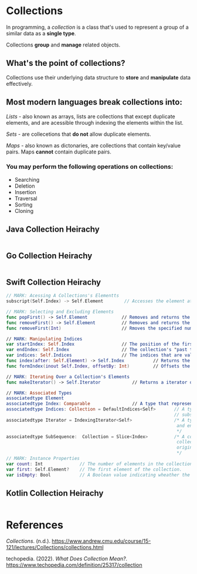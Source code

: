 # Collections 

In programming, a *collection* is a class 
that's used to represent a group of a similar 
data as a **single type**. 

Collections **group** and **manage** related objects. 

## What's the point of collections? 
Collections use their underlying data structure 
to **store** and **manipulate** data effectively. 

## Most modern languages break collections into: 
*Lists* - also known as arrays, lists are collections 
          that except duplicate elements, and are 
	  acessible through indexing the elements 
          within the list.
 
*Sets* - are collecetions that **do not** allow 
	 duplicate elements.
 
*Maps* - also known as dictonaries, are collections 
	 that contain key/value pairs. Maps **cannot** 
	 contain duplicate pairs. 

### You may perform the following operations on collections:  
- Searching 
- Deletion 
- Insertion 
- Traversal 
- Sorting 
- Cloning 

## Java Collection Heirachy 
``` java 

``` 
## Go Collection Heirachy 
``` go 

``` 
## Swift Collection Heirachy 
``` swift 
// MARK: Acessing A Collections's Elementts
subscript(Self.Index) -> Self.Element        // Accesses the element at the specified position.

// MARK: Selecting and Excluding Elements
func popFirst() -> Self.Element             // Removes and returns the first element of the collection.
func removeFirst() -> Self.Element          // Removes and returns the first element of the collection.
func removeFirst(Int)                       // Rmoves the specified number of elements from the beginning of the collection.

// MARK: Manipulating Indices
var startIndex: Self.Index                  // The position of the first element in a nonempty collection
var endIndex: Self.Index                    // The collection's "past the end" position- that is, the position one greater than the last valid subscript arguement
var indices: Self.Indices                   // The indices that are valid for subscripting the collection, in ascending order
func index(after: Self.Element) -> Self.Index           // Returns the psotion immediately after the given index.
func formIndex(inout Self.Index, offsetBy: Int)         // Offsets the given index by the specified distance

// MARK: Iterating Over a Collection's Elements
func makeIterator() -> Self.Iterator            // Returns a iterator over the elements of the collection.

// MARK: Associated Types
associatedtype Element
associatedtype Index: Comparable                // A type that represents a position in a collection.
associatedtype Indices: Collection = DefaultIndices<Self>       // A type that represents the inddices that are valid for
                                                                // subscripting a collection, in ascending order.
associatedtype Iterator = IndexingIterator<Self>                /* A type that provides the collection's iteration interface
                                                                 and encapsulates its iteration state.
                                                                 */
associatedtype SubSequence:  Collection = Slice<Index>          /* A collection represeneting a contiguous subrange of this
                                                                 collection's elements. The subsequence shared indices with the
                                                                 original collection.
                                                                 */
// MARK: Instance Properties
var count: Int              // The number of elements in the collection.
var first: Self.Element?    // The first element of the collection.
var isEmpty: Bool           // A Boolean value indicating wheather the collection is empty.

``` 
## Kotlin Collection Heirachy 
``` kotlin 

``` 

# References 
*Collections*. (n.d.). <https://www.andrew.cmu.edu/course/15-121/lectures/Collections/collections.html> 

techopedia. (2022). *What Does Collection Mean?*. <https://www.techopedia.com/definition/25317/collection> 

